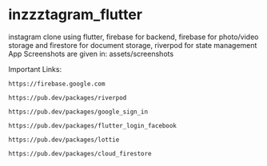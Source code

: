 # inzzztagram_flutter
instagram clone using flutter, firebase for backend, firebase for photo/video storage and firestore for document storage, riverpod for state management
App Screenshots are given in: assets/screenshots


Important Links:

	https://firebase.google.com
	 
	https://pub.dev/packages/riverpod
	 
	https://pub.dev/packages/google_sign_in
	 
	https://pub.dev/packages/flutter_login_facebook
		
	https://pub.dev/packages/lottie
		
	https://pub.dev/packages/cloud_firestore
